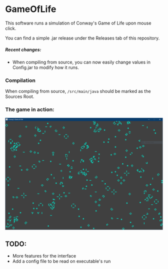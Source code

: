 # GameOfLife

This software runs a simulation of Conway's Game of Life upon mouse click.

You can find a simple .jar release under the Releases tab of this repository.

##### Recent changes:
- When compiling from source, you can now easily change values in Config.jar to modify how it runs.

### Compilation
When compiling from source, `/src/main/java` should be marked as the Sources Root.

### The game in action:

![Screenshot](/docs/img/screen.png)


## TODO:
- More features for the interface
- Add a config file to be read on executable's run